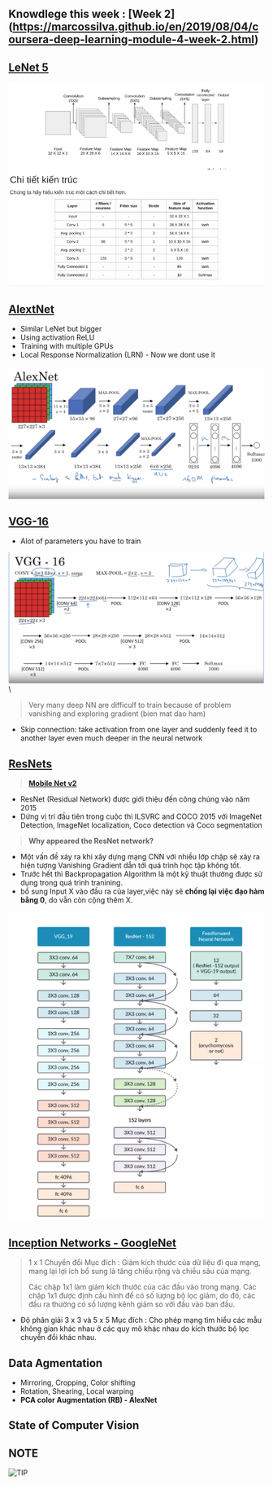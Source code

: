 ## Knowdlege this week : **[Week 2]**(https://marcossilva.github.io/en/2019/08/04/coursera-deep-learning-module-4-week-2.html)


## **[LeNet 5](https://www.analyticsvidhya.com/blog/2021/03/the-architecture-of-lenet-5/)**

![Lenet 5](https://github.com/denotevn/Deep-Learning-Specialization-Coursera/blob/main/C4%20-%20Convolutional%20Neural%20Networks/Week%202/images/Lenet%205.png)

## **[AlextNet](https://www.phamduytung.com/blog/2018-06-15-understanding-alexnet/)**
+ Similar LeNet but bigger
+ Using activation ReLU
+ Training with multiple GPUs
+ Local Response Normalization (LRN) - Now we dont use it

![AlextNet](https://github.com/denotevn/Deep-Learning-Specialization-Coursera/blob/main/C4%20-%20Convolutional%20Neural%20Networks/Week%202/images/AlexNet.png)


## **[VGG-16](https://www.geeksforgeeks.org/vgg-16-cnn-model/)**
+ Alot of parameters you have to train

![VCG-16](https://github.com/denotevn/Deep-Learning-Specialization-Coursera/blob/main/C4%20-%20Convolutional%20Neural%20Networks/Week%202/images/VCG%20-%2016.png)\


> Very many deep NN are difficulf to train because of problem vanishing and exploring gradient (bien mat dao ham)
+ Skip connection: take activation from one layer  and suddenly feed it to another layer even much deeper in the neural network

## **[ResNets](https://viblo.asia/p/gioi-thieu-mang-resnet-vyDZOa7R5wj)**
>**[Mobile Net v2](https://machinethink.net/blog/mobilenet-v2/)**
>
+ ResNet (Residual Network) được giới thiệu đến công chúng vào năm 2015 
+ Dứng vị trí đầu tiên trong cuộc thi ILSVRC and COCO 2015 với ImageNet Detection, ImageNet localization, Coco detection và Coco segmentation
> **Why appeared the ResNet network?**
+ Một vấn đề xảy ra khi xây dựng mạng CNN với nhiều lớp chập sẽ xảy ra hiện tượng Vanishing Gradient dẫn tới quá trình học tập không tốt.
+ Trước hết thì Backpropagation Algorithm là một kỹ thuật thường được sử dụng trong quá trình tranining.
+ bổ sung Input X vào đầu ra của layer,việc này sẽ **chống lại việc đạo hàm bằng 0**, do vẫn còn cộng thêm X.

![Resnet](https://github.com/denotevn/Deep-Learning-Specialization-Coursera/blob/main/C4%20-%20Convolutional%20Neural%20Networks/Week%202/images/Resnet.png)

## **[Inception Networks - GoogleNet](https://towardsdatascience.com/deep-learning-understand-the-inception-module-56146866e652 )**
> 1 x 1 Chuyển đổi
> Mục đích : Giảm kích thước của dữ liệu đi qua mạng, mang lại lợi ích bổ sung là tăng chiều rộng và chiều sâu của mạng.
> 
> Các chập 1x1 làm giảm kích thước của các đầu vào trong mạng. Các chập 1x1 được định cấu hình để có số lượng bộ lọc giảm, do đó, các đầu ra thường có số lượng kênh giảm so với đầu vào ban đầu.

+ Độ phân giải 3 x 3 và 5 x 5
Mục đích : Cho phép mạng tìm hiểu các mẫu không gian khác nhau ở các quy mô khác nhau do kích thước bộ lọc chuyển đổi khác nhau.

## **Data Agmentation**
+ Mirroring, Cropping, Color shifting
+ Rotation, Shearing, Local warping
+ **PCA color Augmentation (RB) - AlexNet**

## **State of Computer Vision**
## **NOTE**
![TIP]()